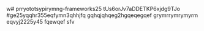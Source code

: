 w# prryototsypirymng-frameworks25
tUs6orJv7aDDETKP6xjdg9TJo
#ge25yqqhr355eqfymn3qhhjfq
gqhqjqhqeg2hgqeqegqef
grymrrymrymyrm
eqvyj2225y45
fqewqef
sfv
